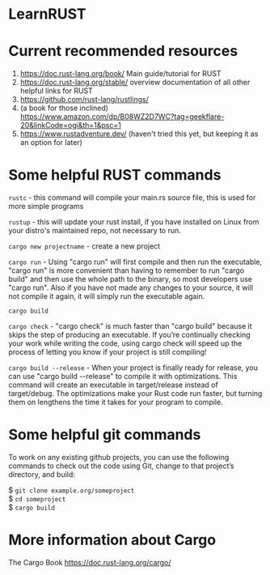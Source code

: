 # LearnRUST

# Current recommended resources #

1. https://doc.rust-lang.org/book/ Main guide/tutorial for RUST
2. https://doc.rust-lang.org/stable/ overview documentation of all other helpful links for RUST 
3. https://github.com/rust-lang/rustlings/
4. (a book for those inclined) https://www.amazon.com/dp/B08WZ2D7WC?tag=geekflare-20&linkCode=ogi&th=1&psc=1
5. https://www.rustadventure.dev/ (haven't tried this yet, but keeping it as an option for later)

# Some helpful RUST commands

`rustc` - this command will compile your main.rs source file, this is used for more simple programs

`rustup` - this will update your rust install, if you have installed on Linux from your distro's maintained repo, not necessary to run.

`cargo new projectname` - create a new project

`cargo run` - Using "cargo run" will first compile and then run the executable, "cargo run" is more convenient than having to remember to run "cargo build" and then use the whole path to the binary, so most developers use "cargo run". Also if you have not made any changes to your source, it will not compile it again, it will simply run the executable again. 

`cargo build`

`cargo check` - "cargo check" is much faster than "cargo build" because it skips the step of producing an executable. If you’re continually checking your work while writing the code, using cargo check will speed up the process of letting you know if your project is still compiling!

`cargo build --release` - When your project is finally ready for release, you can use "cargo build --release" to compile it with optimizations. This command will create an executable in target/release instead of target/debug. The optimizations make your Rust code run faster, but turning them on lengthens the time it takes for your program to compile. 

# Some helpful git commands

To work on any existing github projects, you can use the following commands to check out the code using Git, change to that project’s directory, and build: 

$ `git clone example.org/someproject`  
$ `cd someproject`  
$ `cargo build`  

# More information about Cargo 

The Cargo Book
https://doc.rust-lang.org/cargo/
